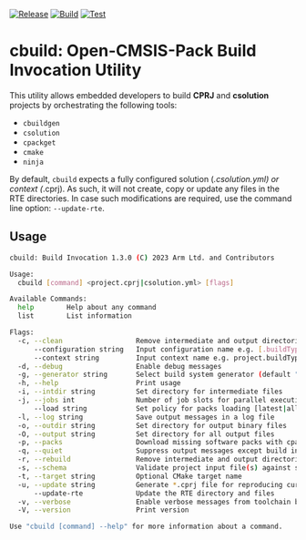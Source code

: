 [![Release](https://github.com/Open-CMSIS-Pack/cbuild/actions/workflows/release.yml/badge.svg)](https://github.com/Open-CMSIS-Pack/cbuild/actions/workflows/release.yml)
[![Build](https://github.com/Open-CMSIS-Pack/cbuild/actions/workflows/build.yml/badge.svg)](https://github.com/Open-CMSIS-Pack/cbuild/actions/workflows/build.yml)
[![Test](https://github.com/Open-CMSIS-Pack/cbuild/actions/workflows/test.yml/badge.svg)](https://github.com/Open-CMSIS-Pack/cbuild/actions/workflows/test.yml)

# cbuild: Open-CMSIS-Pack Build Invocation Utility

This utility allows embedded developers to build **CPRJ** and **csolution** projects by orchestrating the following tools:

- `cbuildgen`
- `csolution`
- `cpackget`
- `cmake`
- `ninja`

By default, `cbuild` expects a fully configured solution (*.csolution.yml) or context (*.cprj). As such, it will not create, copy or update any files in the RTE directories. In case such modifications are required, use the command line option: `--update-rte`.

## Usage

```bash
cbuild: Build Invocation 1.3.0 (C) 2023 Arm Ltd. and Contributors

Usage:
  cbuild [command] <project.cprj|csolution.yml> [flags]

Available Commands:
  help        Help about any command
  list        List information

Flags:
  -c, --clean                  Remove intermediate and output directories
      --configuration string   Input configuration name e.g. [.buildType][+targetType]
      --context string         Input context name e.g. project.buildType+targetType
  -d, --debug                  Enable debug messages
  -g, --generator string       Select build system generator (default "Ninja")
  -h, --help                   Print usage
  -i, --intdir string          Set directory for intermediate files
  -j, --jobs int               Number of job slots for parallel execution
      --load string            Set policy for packs loading [latest|all|required]
  -l, --log string             Save output messages in a log file
  -o, --outdir string          Set directory for output binary files
  -O, --output string          Set directory for all output files
  -p, --packs                  Download missing software packs with cpackget
  -q, --quiet                  Suppress output messages except build invocations
  -r, --rebuild                Remove intermediate and output directories and rebuild
  -s, --schema                 Validate project input file(s) against schema
  -t, --target string          Optional CMake target name
  -u, --update string          Generate *.cprj file for reproducing current build
      --update-rte             Update the RTE directory and files
  -v, --verbose                Enable verbose messages from toolchain builds
  -V, --version                Print version

Use "cbuild [command] --help" for more information about a command.
```
